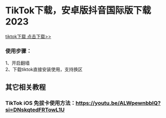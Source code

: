 # TikTok下载，安卓版抖音国际版下载2023
<a href="https://github.com/eujc/TikTok-Download/releases/download/tiktok-apk/TikTok.apk" target="_blank">tiktok下载 点击下载>></a><br>
### 使用步骤：<br>
1、开启翻墙<br>
2、下载tiktok直接安装使用，支持换区<br>


## 其它相关教程

### TikTok iOS 免拔卡使用方法：https://youtu.be/ALWpewnbbIQ?si=DNskqtedFRTowL1U
